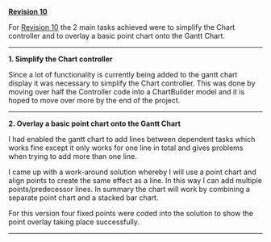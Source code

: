 **[Revision 10](https://code.google.com/p/operation-gantt/source/detail?r=10)**

For [Revision 10](https://code.google.com/p/operation-gantt/source/detail?r=10) the 2 main tasks achieved were to simplify the Chart controller and to overlay a basic point chart onto the Gantt Chart.


---

**1. Simplify the Chart controller**

Since a lot of functionality is currently being added to the gantt chart display it was necessary to simplify the Chart controller. This was done by moving over half the Controller code into a ChartBuilder model and it is hoped to move over more by the end of the project.

---

**2. Overlay a basic point chart onto the Gantt Chart**

I had enabled the gantt chart to add lines between dependent tasks which works fine except it only works for one line in total and gives problems when trying to add more than one line.

I came up with a work-around solution whereby I will use a point chart and align points to create the same effect as a line. In this way I can add multiple points/predecessor lines. In summary the chart will work by combining a separate point chart and a stacked bar chart.

For this version four fixed points were coded into the solution to show the point overlay taking place successfully.

---
